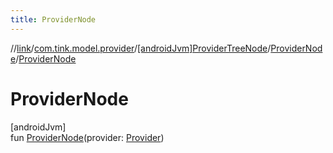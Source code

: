```yaml
---
title: ProviderNode
---
```

//[link](../../../../index.html)/[com.tink.model.provider](../../index.html)/[[androidJvm]ProviderTreeNode](../index.html)/[ProviderNode](index.html)/[ProviderNode](-provider-node.html)



# ProviderNode



[androidJvm]\
fun [ProviderNode](-provider-node.html)(provider: [Provider](../../[android-jvm]-provider/index.html))




